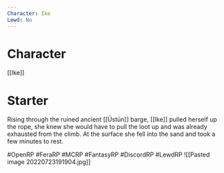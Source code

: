 ```yaml
---
Character: Ike
Lewd: No
---
```

# Character
[[Ike]]

# Starter
Rising through the ruined ancient [[Üstün]] barge, [[Ike]] pulled herself up the rope, she knew she would have to pull the loot up and was already exhausted from the climb. At the surface she fell into the sand and took a few minutes to rest.

#OpenRP #FeraRP #MCRP #FantasyRP #DiscordRP #LewdRP 
![[Pasted image 20220723191904.jpg]]